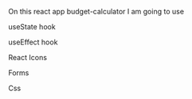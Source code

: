 On this react app budget-calculator I am going to use 

useState hook

useEffect hook

React Icons

Forms

Css